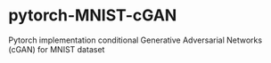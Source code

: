 # pytorch-MNIST-cGAN
Pytorch implementation conditional Generative Adversarial Networks (cGAN) for MNIST dataset
